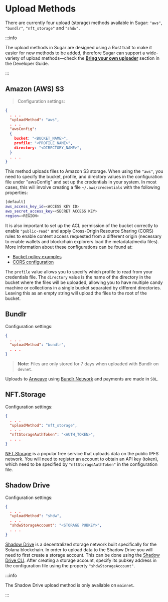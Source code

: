 # Upload Methods

There are currently four upload (storage) methods available in Sugar: `"aws"`, `"bundlr"`, `"nft_storage"` and `"shdw"`.

:::info

The upload methods in Sugar are designed using a Rust trait to make it easier for new methods to be added, therefore Sugar can support a wide-variety of upload methods&mdash;check the [**Bring your own uploader**](../developer/bring-your-own-uploader) section in the Developer Guide.

:::

## Amazon (AWS) S3

> Configuration settings:

```json
{
  . . .
  "uploadMethod": "aws",
  . . .
  "awsConfig":
  {
    bucket: "<BUCKET_NAME>",
    profile: "<PROFILE_NAME>",
    directory: "<DIRECTORY_NAME>",
  }
  . . .
}
```

This method uploads files to Amazon S3 storage. When using the `"aws"`, you need to specify the bucket, profile, and directory values in the configuration file under "awsConfig" and set up the credentials in your system. In most cases, this will involve creating a file `~/.aws/credentials` with the following properties:

```bash
[default]
aws_access_key_id=<ACCESS KEY ID>
aws_secret_access_key=<SECRET ACCESS KEY>
region=<REGION>
```

It is also important to set up the ACL permission of the bucket correctly to enable `"public-read"` and apply Cross-Origin Resource Sharing (CORS) rules to enable content access requested from a different origin (necessary to enable wallets and blockchain explorers load the metadata/media files). More information about these configurations can be found at:

- [Bucket policy examples](https://docs.aws.amazon.com/AmazonS3/latest/userguide/example-bucket-policies.html)
- [CORS configuration](https://aws.amazon.com/premiumsupport/knowledge-center/s3-configure-cors/)

The `profile` value allows you to specify which profile to read from your credentials file. The `directory` value is the name of the directory in the bucket where the files will be uploaded, allowing you to have multiple candy machine or collections in a single bucket separated by different directories. Leaving this as an empty string will upload the files to the root of the bucket.

## Bundlr

Configuration settings:

```json
{
  . . .
  "uploadMethod": "bundlr",
  . . .
}
```

> **Note:** Files are only stored for 7 days when uploaded with Bundlr on `devnet`.

Uploads to [Arweave](https://www.arweave.org/) using [Bundlr Network](https://bundlr.network/) and payments are made in `SOL`.

## NFT.Storage

Configuration settings:

```json
{
  . . .
  "uploadMethod": "nft_storage",
  . . .
  "nftStorageAuthToken": "<AUTH_TOKEN>",
  . . .
}
```

[NFT.Storage](https://nft.storage) is a popular free service that uploads data on the public IPFS network. You will need to register an account to obtain an API key (token), which need to be specified by `"nftStorageAuthToken"` in the configuration file.

## Shadow Drive

Configuration settings:

```json
{
  . . .
  "uploadMethod": "shdw",
  . . .
  "shdwStorageAccount": "<STORAGE PUBKEY>",
  . . .
}
```

[Shadow Drive](https://shdw.genesysgo.com/shadow-infrastructure-overview/shadow-drive-overview) is a decentralized storage network built specifically for the Solana blockchain. In order to upload data to the Shadow Drive you will need to first create a storage account. This can be done using the [Shadow Drive CLI](https://shdw.genesysgo.com/using-shadow-drive/the-shadow-drive-platform/shadow-drive-cli). After creating a storage account, specify its pubkey address in the configuration file using the property `"shdwStorageAccount"`.

:::info

The Shadow Drive upload method is only available on `mainnet`.

:::
